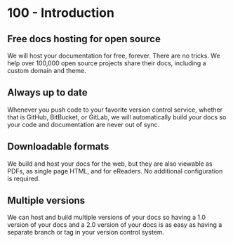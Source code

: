 # 100 - Introduction

##  Free docs hosting for open source
We will host your documentation for free, forever. There are no tricks. We help over 100,000 open source projects share their docs, including a custom domain and theme.

## Always up to date
Whenever you push code to your favorite version control service, whether that is GitHub, BitBucket, or GitLab, we will automatically build your docs so your code and documentation are never out of sync.

## Downloadable formats
We build and host your docs for the web, but they are also viewable as PDFs, as single page HTML, and for eReaders. No additional configuration is required.

## Multiple versions
We can host and build multiple versions of your docs so having a 1.0 version of your docs and a 2.0 version of your docs is as easy as having a separate branch or tag in your version control system.

